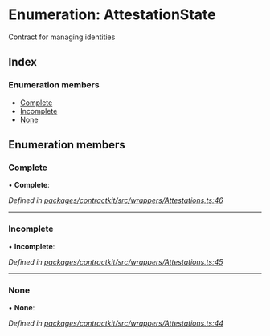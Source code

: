 # Enumeration: AttestationState

Contract for managing identities

## Index

### Enumeration members

* [Complete](_contractkit_src_wrappers_attestations_.attestationstate.md#complete)
* [Incomplete](_contractkit_src_wrappers_attestations_.attestationstate.md#incomplete)
* [None](_contractkit_src_wrappers_attestations_.attestationstate.md#none)

## Enumeration members

###  Complete

• **Complete**:

*Defined in [packages/contractkit/src/wrappers/Attestations.ts:46](https://github.com/celo-org/celo-monorepo/blob/master/packages/contractkit/src/wrappers/Attestations.ts#L46)*

___

###  Incomplete

• **Incomplete**:

*Defined in [packages/contractkit/src/wrappers/Attestations.ts:45](https://github.com/celo-org/celo-monorepo/blob/master/packages/contractkit/src/wrappers/Attestations.ts#L45)*

___

###  None

• **None**:

*Defined in [packages/contractkit/src/wrappers/Attestations.ts:44](https://github.com/celo-org/celo-monorepo/blob/master/packages/contractkit/src/wrappers/Attestations.ts#L44)*
